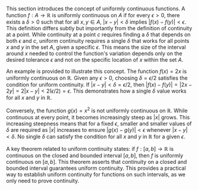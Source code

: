This section introduces the concept of uniformly continuous functions.  A function $f: A \to \mathbb{R}$ is uniformly continuous on $A$ if for every $\epsilon > 0$, there exists a $\delta > 0$ such that for all $x, y \in A$, $|x - y| < \delta$ implies $|f(x) - f(y)| < \epsilon$.  This definition differs subtly but importantly from the definition of continuity at a point.  While continuity at a point $c$ requires finding a $\delta$ that depends on both $\epsilon$ and $c$, uniform continuity requires a single $\delta$ that works for all points $x$ and $y$ in the set $A$, given a specific $\epsilon$. This means the size of the interval around $x$ needed to control the function's variation depends only on the desired tolerance $\epsilon$ and not on the specific location of $x$ within the set $A$.

An example is provided to illustrate this concept. The function $f(x) = 2x$ is uniformly continuous on $\mathbb{R}$. Given any $\epsilon > 0$, choosing $\delta = \epsilon / 2$ satisfies the condition for uniform continuity.  If $|x - y| < \delta = \epsilon / 2$, then $|f(x) - f(y)| = |2x - 2y| = 2|x - y| < 2(\epsilon / 2) = \epsilon$.  This demonstrates how a single $\delta$ value works for all $x$ and $y$ in $\mathbb{R}$.

Conversely, the function $g(x) = x^2$ is not uniformly continuous on $\mathbb{R}$. While continuous at every point, it becomes increasingly steep as $|x|$ grows.  This increasing steepness means that for a fixed $\epsilon$, smaller and smaller values of $\delta$ are required as $|x|$ increases to ensure $|g(x) - g(y)| < \epsilon$ whenever $|x - y| < \delta$. No single $\delta$ can satisfy the condition for all $x$ and $y$ in $\mathbb{R}$ for a given $\epsilon$.

A key theorem related to uniform continuity states: if $f: [a,b] \to \mathbb{R}$ is continuous on the closed and bounded interval $[a, b]$, then $f$ is uniformly continuous on $[a, b]$.  This theorem asserts that continuity on a closed and bounded interval guarantees uniform continuity.  This provides a practical way to establish uniform continuity for functions on such intervals, as we only need to prove continuity.